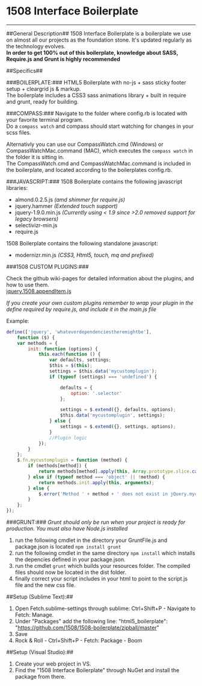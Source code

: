 # 1508 Interface Boilerplate #
-------------------------------------------------------

##General Description##
1508 Interface Boilerplate is a boilerplate we use on almost all our projects as the foundation stone. It's updated regularly as the technology evolves.<br>
<b>In order to get 100% out of this boilerplate, knowledge about SASS, Require.js and Grunt is highly recommended</b>


##Specifics##

###BOILERPLATE:###
HTML5 Boilerplate with no-js + sass sticky footer setup + cleargrid js & markup.<br>
The boilerplate includes a CSS3 sass animations library + built in require and grunt, ready for building.

###COMPASS:###
Navigate to the folder where config.rb is located with your favorite terminal program.<br>
Do a ```compass watch``` and compass should start watching for changes in your scss files.

Alternativly you can use our CompassWatch.cmd (Windows) or CompassWatchMac.command (MAC), which executes the ```compass watch``` in the folder it is sitting in.<br> The CompassWatch.cmd and CompassWatchMac.command is included in the boilerplate, and located according to the boilerplates config.rb.

###JAVASCRIPT:###
1508 Boilerplate contains the following javascript libraries:
- almond.0.2.5.js *(amd shimmer for require.js)*
- jquery.hammer *(Extended touch support)*
- jquery-1.9.0.min.js *(Currently using < 1.9 since >2.0 removed support for legacy browsers)*
- selectivizr-min.js
- require.js


1508 Boilerplate contains the following standalone javascript:
- modernizr.min.js *(CSS3, Html5, touch, mq and prefixed)*

###1508 CUSTOM PLUGINS:###

Check the github wiki-pages for detailed information about the plugins, and how to use them.<br>
<a href="https://github.com/1508/1508-boilerplate/wiki/jquery.1508.appendItem">jquery.1508.appendItem.js</a>

*If you create your own custom plugins remember to wrap your plugin in the define required by require.js, and include it in the main.js file*

Example:
```javascript
define(['jquery', 'whateverdependenciestheremightbe'],
    function ($) {
    var methods = {
        init: function (options) {
            this.each(function () {
                var defaults, settings;
                $this = $(this);
                settings = $this.data('mycustomplugin');
                if (typeof (settings) === 'undefined') {

                    defaults = {
                        option: '.selector'
                    };

                    settings = $.extend({}, defaults, options);
                    $this.data('mycustomplugin', settings);
                } else {
                    settings = $.extend({}, settings, options);
                }
                //Plugin logic
            });
        }
    };
    $.fn.mycustomplugin = function (method) {
        if (methods[method]) {
            return methods[method].apply(this, Array.prototype.slice.call(arguments, 1));
        } else if (typeof method === 'object' || !method) {
            return methods.init.apply(this, arguments);
        } else {
            $.error('Method ' + method + ' does not exist in jQuery.mycustomplugin');
        }
    };
});
```

###GRUNT:###
*Grunt should only be run when your project is ready for production. You must also have Node.js installed*

1. run the following cmdlet in the directory your GruntFile.js and package.json is located ```npm install grunt```
2. run the following cmdlet in the same directory ```npm install``` which installs the depencies defined in your package.json.
3. run the cmdlet ```grunt``` which builds your resources folder. The compiled files should now be located in the dist folder.
4. finally correct your script includes in your html to point to the script.js file and the new css file.

##Setup (Sublime Text):##

1. Open Fetch.sublime-settings through sublime: Ctrl+Shift+P - Navigate to Fetch: Manage.
2. Under "Packages" add the following line: "html5_boilerplate": "https://github.com/1508/1508-boilerplate/zipball/master"
3. Save
4. Rock & Roll - Ctrl+Shift+P - Fetch: Package - Boom

##Setup (Visual Studio):##

1. Create your web project in VS.
2. Find the "1508 Interface Boilerplate" through NuGet and install the package from there.